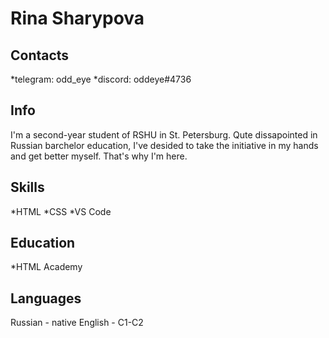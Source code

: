 # Rina Sharypova

## Contacts

*telegram: odd_eye
*discord: oddeye#4736

## Info 
I'm a second-year student of RSHU in St. Petersburg. Qute dissapointed in Russian barchelor education, I've desided to take the initiative in my hands and get better myself. That's why I'm here.

## Skills
*HTML
*CSS
*VS Code

## Education 
*HTML Academy

## Languages

Russian - native 
English - C1-C2 